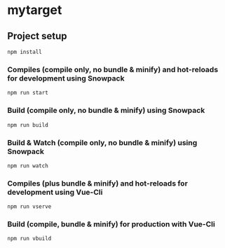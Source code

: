 # mytarget

## Project setup

```
npm install
```

### Compiles (compile only, no bundle & minify) and hot-reloads for development using Snowpack

```
npm run start
```

### Build (compile only, no bundle & minify) using Snowpack

```
npm run build
```

### Build & Watch (compile only, no bundle & minify) using Snowpack

```
npm run watch
```

### Compiles (plus bundle & minify) and hot-reloads for development using Vue-Cli

```
npm run vserve
```

### Build (compile, bundle & minify) for production with Vue-Cli

```
npm run vbuild
```
